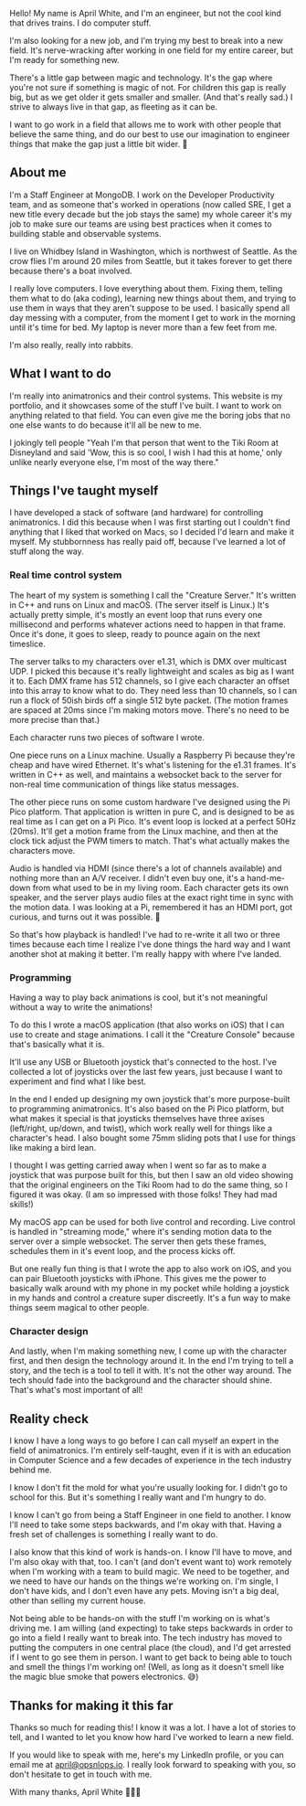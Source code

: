 
Hello! My name is April White, and I'm an engineer, but not the cool kind that drives trains. I do computer stuff.

I'm also looking for a new job, and I'm trying my best to break into a new field. It's nerve-wracking after working in one field for my entire career, but I'm ready for something new.

There's a little gap between magic and technology. It's the gap where you're not sure if something is magic of not. For children this gap is really big, but as we get older it gets smaller and smaller. (And that's really sad.) I strive to always live in that gap, as fleeting as it can be.

I want to go work in a field that allows me to work with other people that believe the same thing, and do our best to use our imagination to engineer things that make the gap just a little bit wider. 💜

## About me

I'm a Staff Engineer at MongoDB. I work on the Developer Productivity team, and as someone that's worked in operations (now called SRE, I get a new title every decade but the job stays the same) my whole career it's my job to make sure our teams are using best practices when it comes to building stable and observable systems.

I live on Whidbey Island in Washington, which is northwest of Seattle. As the crow flies I'm around 20 miles from Seattle, but it takes forever to get there because there's a boat involved.

I really love computers. I love everything about them. Fixing them, telling them what to do (aka coding), learning new things about them, and trying to use them in ways that they aren't suppose to be used. I basically spend all day messing with a computer, from the moment I get to work in the morning until it's time for bed. My laptop is never more than a few feet from me.

I'm also really, really into rabbits.

## What I want to do

I'm really into animatronics and their control systems. This website is my portfolio, and it showcases some of the stuff I've built. I want to work on anything related to that field. You can even give me the boring jobs that no one else wants to do because it'll all be new to me.

I jokingly tell people "Yeah I'm that person that went to the Tiki Room at Disneyland and said 'Wow, this is so cool, I wish I had this at home,' only unlike nearly everyone else, I'm most of the way there."

## Things I've taught myself

I have developed a stack of software (and hardware) for controlling animatronics. I did this because when I was first starting out I couldn't find anything that I liked that worked on Macs, so I decided I'd learn and make it myself. My stubbornness has really paid off, because I've learned a lot of stuff along the way.

### Real time control system

The heart of my system is something I call the "Creature Server." It's written in C++ and runs on Linux and macOS. (The server itself is Linux.) It's actually pretty simple, it's mostly an event loop that runs every one millisecond and performs whatever actions need to happen in that frame. Once it's done, it goes to sleep, ready to pounce again on the next timeslice.

The server talks to my characters over e1.31, which is DMX over multicast UDP. I picked this because it's really lightweight and scales as big as I want it to. Each DMX frame has 512 channels, so I give each character an offset into this array to know what to do. They need less than 10 channels, so I can run a flock of 50ish birds off a single 512 byte packet. (The motion frames are spaced at 20ms since I'm making motors move. There's no need to be more precise than that.)

Each character runs two pieces of software I wrote.

One piece runs on a Linux machine. Usually a Raspberry Pi because they're cheap and have wired Ethernet. It's what's listening for the e1.31 frames. It's written in C++ as well, and maintains a websocket back to the server for non-real time communication of things like status messages.

The other piece runs on some custom hardware I've designed using the Pi Pico platform. That application is written in pure C, and is designed to be as real time as I can get on a Pi Pico. It's event loop is locked at a perfect 50Hz (20ms). It'll get a motion frame from the Linux machine, and then at the clock tick adjust the PWM timers to match. That's what actually makes the characters move.

Audio is handled via HDMI (since there's a lot of channels available) and nothing more than an A/V receiver. I didn't even buy one, it's a hand-me-down from what used to be in my living room. Each character gets its own speaker, and the server plays audio files at the exact right time in sync with the motion data. I was looking at a Pi, remembered it has an HDMI port, got curious, and turns out it was possible. 🎉

So that's how playback is handled! I've had to re-write it all two or three times because each time I realize I've done things the hard way and I want another shot at making it better. I'm really happy with where I've landed.

### Programming

Having a way to play back animations is cool, but it's not meaningful without a way to write the animations!

To do this I wrote a macOS application (that also works on iOS) that I can use to create and stage animations. I call it the "Creature Console" because that's basically what it is.

It'll use any USB or Bluetooth joystick that's connected to the host. I've collected a lot of joysticks over the last few years, just because I want to experiment and find what I like best.

In the end I ended up designing my own joystick that's more purpose-built to programming animatronics. It's also based on the Pi Pico platform, but what makes it special is that joysticks themselves have three axises (left/right, up/down, and twist), which work really well for things like a character's head. I also bought some 75mm sliding pots that I use for things like making a bird lean.

I thought I was getting carried away when I went so far as to make a joystick that was purpose built for this, but then I saw an old video showing that the original engineers on the Tiki Room had to do the same thing, so I figured it was okay. (I am so impressed with those folks! They had mad skills!)

My macOS app can be used for both live control and recording. Live control is handled in "streaming mode," where it's sending motion data to the server over a simple websocket. The server then gets these frames, schedules them in it's event loop, and the process kicks off.

But one really fun thing is that I wrote the app to also work on iOS, and you can pair Bluetooth joysticks with iPhone. This gives me the power to basically walk around with my phone in my pocket while holding a joystick in my hands and control a creature super discreetly. It's a fun way to make things seem magical to other people.

### Character design

And lastly, when I'm making something new, I come up with the character first, and then design the technology around it. In the end I'm trying to tell a story, and the tech is a tool to tell it with. It's not the other way around. The tech should fade into the background and the character should shine. That's what's most important of all!


## Reality check

I know I have a long ways to go before I can call myself an expert in the field of animatronics. I'm entirely self-taught, even if it is with an education in Computer Science and a few decades of experience in the tech industry behind me.

I know I don't fit the mold for what you're usually looking for. I didn't go to school for this. But it's something I really want and I'm hungry to do.

I know I can't go from being a Staff Engineer in one field to another. I know I'll need to take some steps backwards, and I'm okay with that. Having a fresh set of challenges is something I really want to do.

I also know that this kind of work is hands-on. I know I'll have to move, and I'm also okay with that, too. I can't (and don't event want to) work remotely when I'm working with a team to build magic. We need to be together, and we need to have our hands on the things we're working on. I'm single, I don't have kids, and I don't even have any pets. Moving isn't a big deal, other than selling my current house.

Not being able to be hands-on with the stuff I'm working on is what's driving me. I am willing (and expecting) to take steps backwards in order to go into a field I really want to break into. The tech industry has moved to putting the computers in one central place (the cloud), and I'd get arrested if I went to go see them in person. I want to get back to being able to touch and smell the things I'm working on! (Well, as long as it doesn't smell like the magic blue smoke that powers electronics. 😅)

## Thanks for making it this far

Thanks so much for reading this! I know it was a lot. I have a lot of stories to tell, and I wanted to let you know how hard I've worked to learn a new field.

If you would like to speak with me, here's my LinkedIn profile, or you can email me at april@opsnlops.io. I really look forward to speaking with you, so don't hesitate to get in touch with me.

With many thanks,
April White 🐰💜🦜
